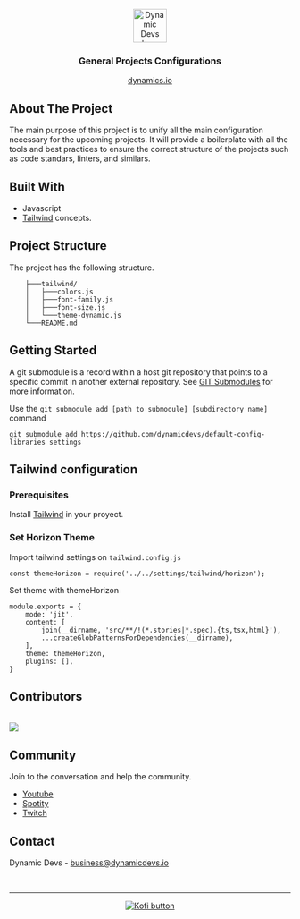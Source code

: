 <br>
<div align="center">
<a href="https://www.dynamicdevs.io/">
<img src="https://assets.dynamicdevs.io/engineering/dd-logo-regular.svg" alt="Dynamic Devs logo" height="60"/>
</a>
<br>
<h3> General Projects Configurations </h3> 
<p align="center">
<a href="https://www.dynamicdevs.io/">dynamics.io</a>
</p>
</div>


## About The Project

The main purpose of this project is to unify all the main configuration necessary for the upcoming projects. It will provide a boilerplate with all the tools and best practices to ensure the correct structure of the projects such as code standars, linters, and similars.

## Built With

- Javascript
- [Tailwind][tailwind] concepts. 

## Project Structure

The project has the following structure.

```
	├───tailwind/
	│   ├───colors.js
	│   ├───font-family.js
	│   ├───font-size.js
	│   └───theme-dynamic.js
	└───README.md
```

## Getting Started

A git submodule is a record within a host git repository that points to a specific commit in another external repository. See [GIT Submodules][submodules] for more information.

Use the `git submodule add [path to submodule] [subdirectory name]` command

    git submodule add https://github.com/dynamicdevs/default-config-libraries settings

## Tailwind configuration


### Prerequisites 

Install [Tailwind][tailwind-install] in your proyect.

### Set Horizon Theme

Import tailwind settings on `tailwind.config.js`

	const themeHorizon = require('../../settings/tailwind/horizon');

Set theme with themeHorizon

	module.exports = {
		mode: 'jit',
		content: [
			join(__dirname, 'src/**/!(*.stories|*.spec).{ts,tsx,html}'),
			...createGlobPatternsForDependencies(__dirname),
		],
		theme: themeHorizon,
		plugins: [],
	}

## Contributors

<br>

<a href="https://github.com/dynamicdevs/default-config-libraries/graphs/contributors">
  <img src="https://contrib.rocks/image?repo=dynamicdevs/default-config-libraries" />
</a>

## Community

Join to the conversation and help the community.

- [Youtube][youtube]
- [Spotity][spotify]
- [Twitch][twitch]

## Contact

Dynamic Devs - business@dynamicdevs.io

<br>

***

<p align="center">
<a href="https://ko-fi.com/D1D6C947W">
<img src="https://ko-fi.com/img/githubbutton_sm.svg" alt="Kofi button"/>
</a>
</p>

[tailwind-install]:https://tailwindcss.com/docs/installation
[tailwind]:https://tailwindcss.com/
[submodules]:https://git-scm.com/book/en/v2/Git-Tools-Submodules
[kofi]:https://ko-fi.com/D1D6C947W
[dynamicdevs]:https://www.dynamicdevs.io/
[youtube]: https://www.youtube.com/channel/UCD2cpIbELBfK_-9p8PoCGWg
[spotify]: https://open.spotify.com/show/4fvKHii2mWHkX8mz28klz8?si=d95553238ea04ec4
[twitch]: https://www.twitch.tv/dynamicdevs

